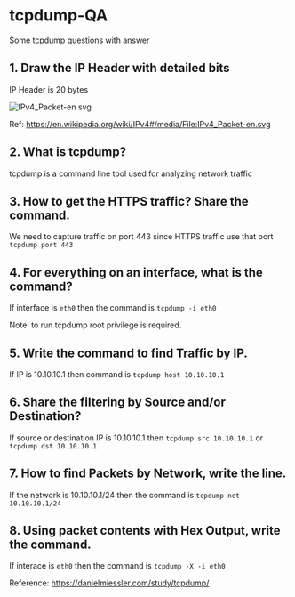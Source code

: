 # tcpdump-QA
Some tcpdump questions with answer

## 1. Draw the IP Header with detailed bits
IP Header is 20 bytes

![IPv4_Packet-en svg](https://user-images.githubusercontent.com/36810834/153740999-03eb3c3a-3b8f-4bb1-96c0-42994485febc.png)

Ref:
https://en.wikipedia.org/wiki/IPv4#/media/File:IPv4_Packet-en.svg

## 2. What is tcpdump?
tcpdump is a command line tool used for analyzing network traffic

## 3. How to get the HTTPS traffic? Share the command.
We need to capture traffic on port 443 since HTTPS traffic use that port
`tcpdump port 443`

## 4. For everything on an interface, what is the command?
If interface is `eth0` then the command is
`tcpdump -i eth0`

Note: to run tcpdump root privilege is required.

## 5. Write the command to find Traffic by IP.
If IP is 10.10.10.1 then command is
`tcpdump host 10.10.10.1`

## 6. Share the filtering by Source and/or Destination?
If source or destination IP is 10.10.10.1 then
`tcpdump src 10.10.10.1`
or
`tcpdump dst 10.10.10.1`

## 7. How to find Packets by Network, write the line.
If the network is 10.10.10.1/24 then the command is
`tcpdump net 10.10.10.1/24`

## 8. Using packet contents with Hex Output, write the command.
If interace is `eth0` then the command is
`tcpdump -X -i eth0`

Reference:
https://danielmiessler.com/study/tcpdump/
